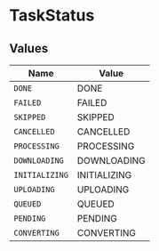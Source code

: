 # TaskStatus


## Values

| Name           | Value          |
| -------------- | -------------- |
| `DONE`         | DONE           |
| `FAILED`       | FAILED         |
| `SKIPPED`      | SKIPPED        |
| `CANCELLED`    | CANCELLED      |
| `PROCESSING`   | PROCESSING     |
| `DOWNLOADING`  | DOWNLOADING    |
| `INITIALIZING` | INITIALIZING   |
| `UPLOADING`    | UPLOADING      |
| `QUEUED`       | QUEUED         |
| `PENDING`      | PENDING        |
| `CONVERTING`   | CONVERTING     |